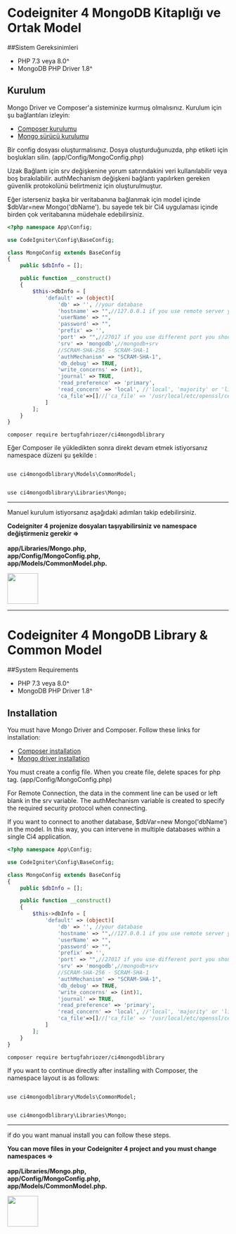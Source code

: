 # Codeigniter 4 MongoDB Kitaplığı ve Ortak Model

##Sistem Gereksinimleri

- PHP 7.3 veya 8.0^
- MongoDB PHP Driver 1.8^

## Kurulum

Mongo Driver ve Composer'a sisteminize kurmuş olmalısınız. Kurulum için şu bağlantıları izleyin:

<ul>
<li><a href="https://getcomposer.org/doc/00-intro.md#installation-linux-unix-macos">Composer kurulumu</a></li>
<li><a href="https://www.php.net/manual/en/mongo.installation.php">Mongo sürücü kurulumu</a></li>
</ul>

Bir config dosyası oluşturmalısınız. Dosya oluşturduğunuzda, php etiketi için boşlukları silin. (app/Config/MongoConfig.php)

Uzak Bağlantı için srv değişkenine yorum satırındakini veri kullanılabilir veya boş bırakılabilir. authMechanism değişkeni bağlantı yapılırken gereken güvenlik protokolünü belirtmeniz için oluşturulmuştur.

Eğer isterseniz başka bir veritabanına bağlanmak için model içinde $dbVar=new Mongo('dbName'). bu sayede tek bir Ci4 uygulaması içinde birden çok veritabanına müdehale edebilirsiniz.

``` php
<?php namespace App\Config;

use CodeIgniter\Config\BaseConfig;

class MongoConfig extends BaseConfig
{
    public $dbInfo = [];

    public function __construct()
    {
        $this->dbInfo = [
            'default' => (object)[
                'db' => '', //your database
                'hostname' => "",//127.0.0.1 if you use remote server you should change host address
                'userName' => "",
                'password' => "",
                'prefix' => '',
                'port' => "",//27017 if you use different port you should change port address
                'srv' => 'mongodb',//mongodb+srv
                //SCRAM-SHA-256 - SCRAM-SHA-1
                'authMechanism' => "SCRAM-SHA-1",
                'db_debug' => TRUE,
                'write_concerns' => (int)1,
                'journal' => TRUE,
                'read_preference' => 'primary',
                'read_concern' => 'local', //'local', 'majority' or 'linearizable'
                'ca_file'=>[]//['ca_file' => '/usr/local/etc/openssl/cert.pem']
            ]
        ];
    }
}
```

<code>composer require bertugfahriozer/ci4mongodblibrary</code>

Eğer Composer ile yükledikten sonra direkt devam etmek istiyorsanız namespace düzeni şu şekilde :

<code>
use ci4mongodblibrary\Models\CommonModel;

use ci4mongodblibrary\Libraries\Mongo;
</code>

<hr>

Manuel kurulum istiyorsanız aşağıdaki adımları takip edebilirsiniz.

**Codeigniter 4 projenize dosyaları taşıyabilirsiniz ve namespace değiştirmeniz gerekir =><br><br>app/Libraries/Mongo.php,<br>app/Config/MongoConfig.php,<br>app/Models/CommonModel.php.**

<a href="http://www.bynogame.com/destekle/bertugfahriozer-wwwyoutubecomchannelUCnw4Gyax5OAx6d4DtiNh_gw"><img src="https://bertugfahriozer.com/assets/images/gallery/BMC-logowordmark-Black.jpg" height="70"></a>
<hr>

# Codeigniter 4 MongoDB Library & Common Model

##System Requirements

- PHP 7.3 veya 8.0^
- MongoDB PHP Driver 1.8^

## Installation
You must have Mongo Driver and Composer. Follow these links for installation:

<ul>
<li><a href="https://getcomposer.org/doc/00-intro.md#installation-linux-unix-macos">Composer installation</a></li>
<li><a href="https://www.php.net/manual/en/mongo.installation.php">Mongo driver installation</a></li>
</ul>

You must create a config file. When you create file, delete spaces for php tag. (app/Config/MongoConfig.php)

For Remote Connection, the data in the comment line can be used or left blank in the srv variable. The authMechanism variable is created to specify the required security protocol when connecting.

If you want to connect to another database, $dbVar=new Mongo('dbName') in the model. In this way, you can intervene in multiple databases within a single Ci4 application.
``` php
<?php namespace App\Config;

use CodeIgniter\Config\BaseConfig;

class MongoConfig extends BaseConfig
{
    public $dbInfo = [];

    public function __construct()
    {
        $this->dbInfo = [
            'default' => (object)[
                'db' => '', //your database
                'hostname' => "",//127.0.0.1 if you use remote server you should change host address
                'userName' => "",
                'password' => "",
                'prefix' => '',
                'port' => "",//27017 if you use different port you should change port address
                'srv' => 'mongodb',//mongodb+srv
                //SCRAM-SHA-256 - SCRAM-SHA-1
                'authMechanism' => "SCRAM-SHA-1",
                'db_debug' => TRUE,
                'write_concerns' => (int)1,
                'journal' => TRUE,
                'read_preference' => 'primary',
                'read_concern' => 'local', //'local', 'majority' or 'linearizable'
                'ca_file'=>[]//['ca_file' => '/usr/local/etc/openssl/cert.pem']
            ]
        ];
    }
}
```

<code>composer require bertugfahriozer/ci4mongodblibrary</code>

If you want to continue directly after installing with Composer, the namespace layout is as follows:

<code>
use ci4mongodblibrary\Models\CommonModel;

use ci4mongodblibrary\Libraries\Mongo;
</code>

<hr>

if do you want manual install you can follow these steps.

**You can move files in your Codeigniter 4 project and you must change namespaces => <br><br> app/Libraries/Mongo.php,<br>app/Config/MongoConfig.php,<br>app/Models/CommonModel.php.**

<a href="http://www.bynogame.com/destekle/bertugfahriozer-wwwyoutubecomchannelUCnw4Gyax5OAx6d4DtiNh_gw"><img src="https://bertugfahriozer.com/assets/images/gallery/BMC-logowordmark-Black.jpg" height="70"></a>
